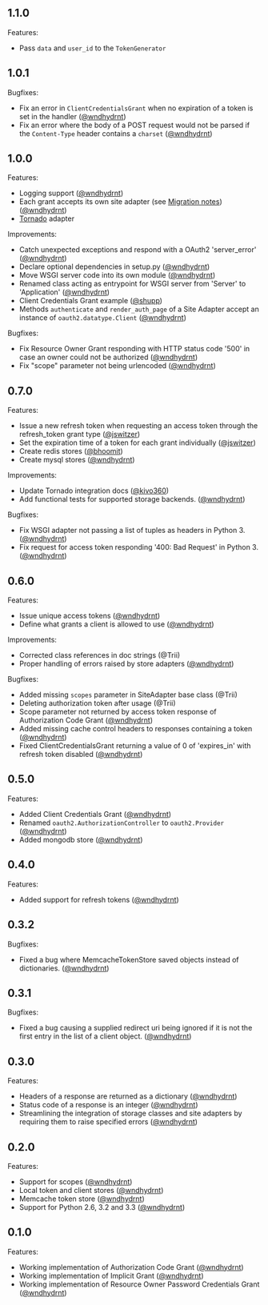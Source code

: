 ## 1.1.0

Features:

 - Pass `data` and `user_id` to the `TokenGenerator`

## 1.0.1

Bugfixes:

  - Fix an error in `ClientCredentialsGrant` when no expiration of a token is set in the handler ([@wndhydrnt][])
  - Fix an error where the body of a POST request would not be parsed if the `Content-Type` header contains a `charset` ([@wndhydrnt][])

## 1.0.0

Features:

  - Logging support ([@wndhydrnt][])
  - Each grant accepts its own site adapter (see [Migration notes](http://python-oauth2.readthedocs.org/en/latest/migration.html)) ([@wndhydrnt][])
  - [Tornado](http://www.tornadoweb.org/) adapter

Improvements:

  - Catch unexpected exceptions and respond with a OAuth2 'server_error' ([@wndhydrnt][])
  - Declare optional dependencies in setup.py ([@wndhydrnt][])
  - Move WSGI server code into its own module ([@wndhydrnt][])
  - Renamed class acting as entrypoint for WSGI server from 'Server' to 'Application' ([@wndhydrnt][])
  - Client Credentials Grant example ([@shupp][])
  - Methods `authenticate` and `render_auth_page` of a Site Adapter accept an instance of `oauth2.datatype.Client` ([@wndhydrnt][])

Bugfixes:

  - Fix Resource Owner Grant responding with HTTP status code '500' in case an owner could not be authorized ([@wndhydrnt][])
  - Fix "scope" parameter not being urlencoded ([@wndhydrnt][])

## 0.7.0

Features:

  - Issue a new refresh token when requesting an access token through the refresh_token grant type ([@jswitzer][])
  - Set the expiration time of a token for each grant individually ([@jswitzer][])
  - Create redis stores ([@bhoomit][])
  - Create mysql stores ([@wndhydrnt][])

Improvements:

  - Update Tornado integration docs ([@kivo360][])
  - Add functional tests for supported storage backends. ([@wndhydrnt][])

Bugfixes:

  - Fix WSGI adapter not passing a list of tuples as headers in Python 3. ([@wndhydrnt][])
  - Fix request for access token responding '400: Bad Request' in Python 3. ([@wndhydrnt][])

## 0.6.0

Features:

  - Issue unique access tokens ([@wndhydrnt][])
  - Define what grants a client is allowed to use ([@wndhydrnt][])

Improvements:

  - Corrected class references in doc strings (@Trii)
  - Proper handling of errors raised by store adapters ([@wndhydrnt][])

Bugfixes:

  - Added missing `scopes` parameter in SiteAdapter base class (@Trii)
  - Deleting authorization token after usage (@Trii)
  - Scope parameter not returned by access token response of Authorization Code Grant ([@wndhydrnt][])
  - Added missing cache control headers to responses containing a token ([@wndhydrnt][])
  - Fixed ClientCredentialsGrant returning a value of 0 of 'expires_in' with refresh token disabled ([@wndhydrnt][])

## 0.5.0

Features:

  - Added Client Credentials Grant ([@wndhydrnt][])
  - Renamed `oauth2.AuthorizationController` to `oauth2.Provider` ([@wndhydrnt][])
  - Added mongodb store ([@wndhydrnt][])

## 0.4.0

Features:

  - Added support for refresh tokens ([@wndhydrnt][])

## 0.3.2

Bugfixes:

  - Fixed a bug where MemcacheTokenStore saved objects instead of dictionaries. ([@wndhydrnt][])

## 0.3.1

Bugfixes:

  - Fixed a bug causing a supplied redirect uri being ignored if it is not the first entry in the list of a client object. ([@wndhydrnt][])

## 0.3.0

Features:

  - Headers of a response are returned as a dictionary ([@wndhydrnt][])
  - Status code of a response is an integer ([@wndhydrnt][])
  - Streamlining the integration of storage classes and site adapters by requiring them to raise specified errors ([@wndhydrnt][])

## 0.2.0

Features:

  - Support for scopes ([@wndhydrnt][])
  - Local token and client stores ([@wndhydrnt][])
  - Memcache token store ([@wndhydrnt][])
  - Support for Python 2.6, 3.2 and 3.3 ([@wndhydrnt][])

## 0.1.0

Features:

  - Working implementation of Authorization Code Grant ([@wndhydrnt][])
  - Working implementation of Implicit Grant ([@wndhydrnt][])
  - Working implementation of Resource Owner Password Credentials Grant ([@wndhydrnt][])

[@wndhydrnt]: https://github.com/wndhydrnt
[@Trii]: https://github.com/Trii
[@jswitzer]: https://github.com/jswitzer
[@kivo360]: https://github.com/kivo360
[@bhoomit]: https://github.com/bhoomit
[@shupp]: https://github.com/shupp
